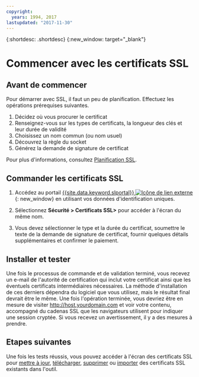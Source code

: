 ```yaml
---
copyright:
  years: 1994, 2017
lastupdated: "2017-11-30"
---
```


{:shortdesc: .shortdesc}
{:new_window: target="_blank"}

# Commencer avec les certificats SSL  


## Avant de commencer

Pour démarrer avec SSL, il faut un peu de planification.
Effectuez les opérations prérequises suivantes.

1. Décidez où vous procurer le certificat
2. Renseignez-vous sur les types de certificats, la longueur des clés et leur
durée de validité
3. Choisissez un nom commun (ou nom usuel)
4. Découvrez la règle du socket
5. Générez la demande de signature de certificat

Pour plus d'informations, consultez [Planification SSL](planning-ahead-ssl.html).

## Commander les certificats SSL

1. Accédez au portail [{{site.data.keyword.slportal}} ![Icône de lien externe](../../icons/launch-glyph.svg "Icône de lien externe")](https://control.softlayer.com/){: new_window} en utilisant vos données d'identification uniques.

2. Sélectionnez **Sécurité > Certificats SSL>** pour accéder à l'écran
du même nom.

3. Vous devez sélectionner le type et la durée du certificat, soumettre le texte
de la demande de signature de certificat, fournir
quelques détails supplémentaires et confirmer le paiement. 

## Installer et tester
Une fois le processus de commande et de validation terminé, vous recevez un
e-mail de l'autorité de certification qui inclut votre certificat ainsi que les
éventuels certificats intermédiaires nécessaires.
La méthode d'installation de ces derniers dépendra du logiciel que vous utilisez, mais le
résultat final devrait être le même.
Une fois l'opération terminée,
vous devriez être en mesure de visiter <http://host.yourdomain.com> et voir votre contenu, accompagné
du cadenas SSL que les navigateurs utilisent pour indiquer une session cryptée.
Si vous recevez un avertissement, il y a des mesures à prendre.


## Etapes suivantes

Une fois les tests réussis, vous pouvez accéder à l'écran des
certificats SSL pour [mettre à jour](view-and-update-ssl-certificate.html),
[télécharger](download-ssl-certificate-details.html), [supprimer](delete-ssl-certificate.html)
ou [importer](import-ssl-certificate.html) des certificats SSL existants dans l'outil.

